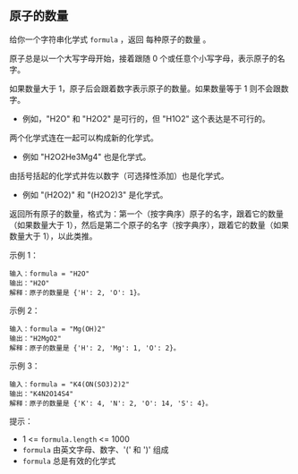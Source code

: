 ## 原子的数量

给你一个字符串化学式 `formula` ，返回 每种原子的数量 。

原子总是以一个大写字母开始，接着跟随 0 个或任意个小写字母，表示原子的名字。

如果数量大于 1，原子后会跟着数字表示原子的数量。如果数量等于 1 则不会跟数字。

* 例如，"H2O" 和 "H2O2" 是可行的，但 "H1O2" 这个表达是不可行的。

两个化学式连在一起可以构成新的化学式。

* 例如 "H2O2He3Mg4" 也是化学式。

由括号括起的化学式并佐以数字（可选择性添加）也是化学式。

* 例如 "(H2O2)" 和 "(H2O2)3" 是化学式。

返回所有原子的数量，格式为：第一个（按字典序）原子的名字，跟着它的数量（如果数量大于 1），然后是第二个原子的名字（按字典序），跟着它的数量（如果数量大于 1），以此类推。

示例 1：

```
输入：formula = "H2O"
输出："H2O"
解释：原子的数量是 {'H': 2, 'O': 1}。
```
示例 2：

```
输入：formula = "Mg(OH)2"
输出："H2MgO2"
解释：原子的数量是 {'H': 2, 'Mg': 1, 'O': 2}。
```

示例 3：

```
输入：formula = "K4(ON(SO3)2)2"
输出："K4N2O14S4"
解释：原子的数量是 {'K': 4, 'N': 2, 'O': 14, 'S': 4}。
```

提示：

* 1 <= `formula.length` <= 1000
* `formula` 由英文字母、数字、'(' 和 ')' 组成
* `formula` 总是有效的化学式
